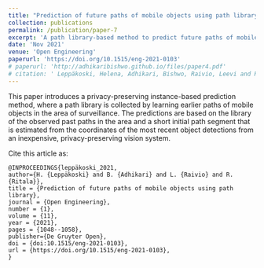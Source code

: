 ```yaml
---
title: "Prediction of future paths of mobile objects using path library"
collection: publications
permalink: /publication/paper-7
excerpt: 'A path library-based method to predict future paths of mobile objects.'
date: 'Nov 2021'
venue: 'Open Engineering'
paperurl: 'https://doi.org/10.1515/eng-2021-0103'
# paperurl: 'http://adhikaribishwo.github.io/files/paper4.pdf'
# citation: ' Leppäkoski, Helena, Adhikari, Bishwo, Raivio, Leevi and Ritala, Risto. "Prediction of future paths of mobile objects using path library" Open Engineering, vol. 11, no. 1, 2021, pp. 1048-1058. https://doi.org/10.1515/eng-2021-0103'
---
```

This paper introduces a privacy-preserving instance-based prediction method, where a path library is collected by learning earlier paths of mobile objects in the area of surveillance. The predictions are based on the library of the observed past paths in the area and a short initial path segment that is estimated from the coordinates of the most recent object detections from an inexpensive, privacy-preserving vision system.

<!-- More information coming soon ... -->

<!-- [Download arXiv version of paper here](https://arxiv.org/abs/2105.04678) -->

Cite this article as:

```
@INPROCEEDINGS{leppäkoski_2021,
author={H. {Leppäkoski} and B. {Adhikari} and L. {Raivio} and R. {Ritala}},
title = {Prediction of future paths of mobile objects using path library},
journal = {Open Engineering},
number = {1},
volume = {11},
year = {2021},
pages = {1048--1058},
publisher={De Gruyter Open},
doi = {doi:10.1515/eng-2021-0103},
url = {https://doi.org/10.1515/eng-2021-0103},
}
```


